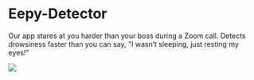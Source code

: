 # Eepy-Detector
Our app stares at you harder than your boss during a Zoom call. Detects drowsiness faster than you can say, "I wasn’t sleeping, just resting my eyes!"

![ ](https://i.pinimg.com/736x/73/17/27/7317270d3efcb24fdfc5a964ec5798c7.jpg)
